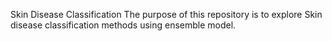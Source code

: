 Skin Disease Classification
The purpose of this repository is to explore Skin disease classification methods using ensemble model.

